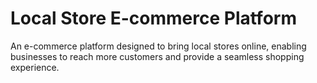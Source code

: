 # Local Store E-commerce Platform
An e-commerce platform designed to bring local stores online, enabling businesses to reach more customers and provide a seamless shopping experience.
